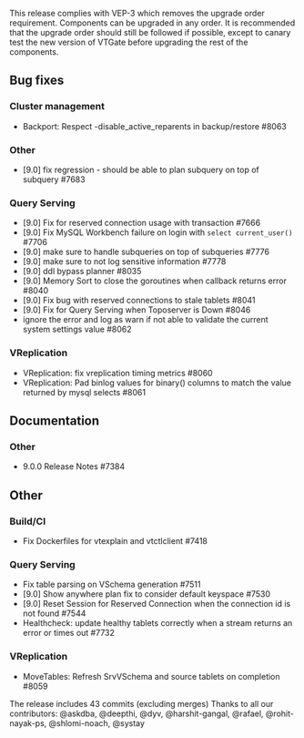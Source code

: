 This release complies with VEP-3 which removes the upgrade order requirement. Components can be upgraded in any order. It is recommended that the upgrade order should still be followed if possible, except to canary test the new version of VTGate before upgrading the rest of the components.

## Bug fixes
### Cluster management
 * Backport: Respect -disable_active_reparents in backup/restore #8063
### Other
 * [9.0] fix regression - should be able to plan subquery on top of subquery #7683
### Query Serving
 * [9.0] Fix for reserved connection usage with transaction #7666
 * [9.0] Fix MySQL Workbench failure on login with `select current_user()` #7706
 * [9.0] make sure to handle subqueries on top of subqueries #7776
 * [9.0] make sure to not log sensitive information #7778
 * [9.0] ddl bypass planner #8035
 * [9.0] Memory Sort to close the goroutines when callback returns error #8040
 * [9.0] Fix bug with reserved connections to stale tablets #8041
 * [9.0] Fix for Query Serving when Toposerver is Down #8046
 * ignore the error and log as warn if not able to validate the current system settings value #8062
### VReplication
 * VReplication: fix vreplication timing metrics #8060
 * VReplication: Pad binlog values for binary() columns to match the value returned by mysql selects #8061
## Documentation
### Other
 * 9.0.0 Release Notes #7384
## Other
### Build/CI
 * Fix Dockerfiles for vtexplain and vtctlclient #7418
### Query Serving
 * Fix table parsing on VSchema generation #7511
 * [9.0] Show anywhere plan fix to consider default keyspace #7530
 * [9.0] Reset Session for Reserved Connection when the connection id is not found #7544
 * Healthcheck: update healthy tablets correctly when a stream returns an error or times out #7732
### VReplication
 * MoveTables: Refresh SrvVSchema and source tablets on completion #8059


The release includes 43 commits (excluding merges)
Thanks to all our contributors: @askdba, @deepthi, @dyv, @harshit-gangal, @rafael, @rohit-nayak-ps, @shlomi-noach, @systay


